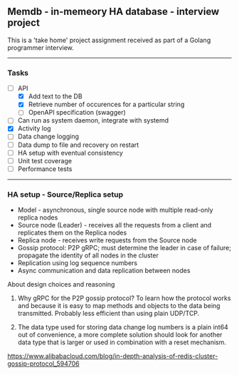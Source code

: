 ## Memdb - in-memeory HA database - interview project

This is a 'take home' project assignment received as part of a Golang programmer interview.

---

### Tasks

- [ ] API
    - [x] Add text to the DB
    - [x] Retrieve number of occurences for a particular string
    - [ ] OpenAPI specification (swagger)
- [ ] Can run as system daemon, integrate with systemd
- [x] Activity log
- [ ] Data change logging
- [ ] Data dump to file and recovery on restart
- [ ] HA setup with eventual consistency
- [ ] Unit test coverage
- [ ] Performance tests

---

### HA setup - Source/Replica setup

- Model - asynchronous, single source node with multiple read-only replica nodes
- Source node (Leader) - receives all the requests from a client and replicates them on the Replica nodes
- Replica node - receives write requests from the Source node
- Gossip protocol: P2P gRPC; must determine the leader in case of failure; propagate the identity of all nodes in the cluster
- Replication using log sequence numbers
- Async communication and data replication between nodes

About design choices and reasoning

1. Why gRPC for the P2P gossip protocol?
To learn how the protocol works and because it is easy to map methods and objects to the data being transmitted. Probably less efficient than using plain UDP/TCP.

2. The data type used for storing data change log numbers is a plain int64 out of convenience, a more complete solution should look for another data type that is larger or used in combination with a reset mechanism.

https://www.alibabacloud.com/blog/in-depth-analysis-of-redis-cluster-gossip-protocol_594706
